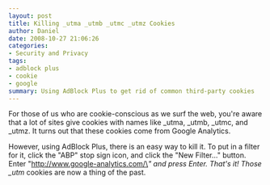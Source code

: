 ```yaml
---
layout: post
title: Killing _utma _utmb _utmc _utmz Cookies
author: Daniel
date: 2008-10-27 21:06:26
categories:
- Security and Privacy
tags:
- adblock plus
- cookie
- google
summary: Using AdBlock Plus to get rid of common third-party cookies
---
```


For those of us who are cookie-conscious as we surf the web, you're aware that a lot of sites give cookies with names like _utma, _utmb, _utmc, and _utmz. It turns out that these cookies come from Google Analytics.

However, using AdBlock Plus, there is an easy way to kill it. To put in a filter for it, click the "ABP" stop sign icon, and click the "New Filter..." button. Enter "http://www.google-analytics.com/\*" and press Enter. That's it! Those _utm* cookies are now a thing of the past.
